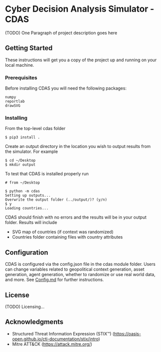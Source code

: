 # Cyber Decision Analysis Simulator - CDAS

(TODO) One Paragraph of project description goes here

## Getting Started

These instructions will get you a copy of the project up and running on your local machine.

### Prerequisites

Before installing CDAS you will need the following packages:

```
numpy
reportlab
drawSVG
```

### Installing

From the top-level cdas folder

```
$ pip3 install .
```

Create an output directory in the location you wish to output results from the simulator. For example

```
$ cd ~/Desktop 
$ mkdir output
```

To test that CDAS is installed properly run

```
# from ~/Desktop 

$ python -m cdas
Setting up outputs...
Overwrite the output folder (../output/)? (y/n)
$ y
Loading countries...
```

CDAS should finish with no errors and the results will be in your output folder. Results will include
- SVG map of countries (if context was randomized)
- Countries folder containing files with country attributes

## Configuration

CDAS is configured via the config.json file in the cdas module folder. Users can change variables related to geopolitical context generation, asset generation, agent generation, whether to randomize or use real world data, and more. See [Config.md](Config.md) for further instructions.

## License

(TODO) Licensing...

## Acknowledgments

* Structured Threat Information Expression (STIX™) (https://oasis-open.github.io/cti-documentation/stix/intro)
* Mitre ATT&CK (https://attack.mitre.org/)